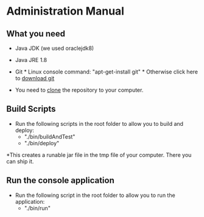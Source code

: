 # Administration Manual #

## What you need ##
* Java JDK (we used oraclejdk8)
* Java JRE 1.8
* Git
        * Linux console command: "apt-get-install git"
        * Otherwise click here to [download git](https://git-scm.com/downloads)

* You need to [clone](https://help.github.com/articles/cloning-a-repository/) the repository to your computer.

## Build Scripts ##
* Run the following scripts in the root folder to allow you to build and deploy:
	* "./bin/buildAndTest"
	* "./bin/deploy"

*This creates a runable jar file in the tmp file of your computer. There you can ship it.

## Run the console application ##
* Run the following script in the root folder to allow you to run the application:
	* "./bin/run"

